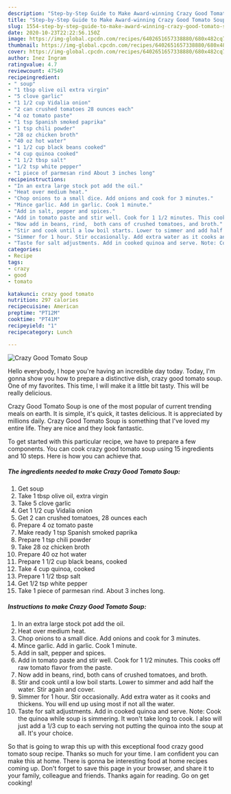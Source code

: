 ```yaml
---
description: "Step-by-Step Guide to Make Award-winning Crazy Good Tomato Soup"
title: "Step-by-Step Guide to Make Award-winning Crazy Good Tomato Soup"
slug: 1554-step-by-step-guide-to-make-award-winning-crazy-good-tomato-soup
date: 2020-10-23T22:22:56.150Z
image: https://img-global.cpcdn.com/recipes/6402651657338880/680x482cq70/crazy-good-tomato-soup-recipe-main-photo.jpg
thumbnail: https://img-global.cpcdn.com/recipes/6402651657338880/680x482cq70/crazy-good-tomato-soup-recipe-main-photo.jpg
cover: https://img-global.cpcdn.com/recipes/6402651657338880/680x482cq70/crazy-good-tomato-soup-recipe-main-photo.jpg
author: Inez Ingram
ratingvalue: 4.7
reviewcount: 47549
recipeingredient:
- " soup"
- "1 tbsp olive oil extra virgin"
- "5 clove garlic"
- "1 1/2 cup Vidalia onion"
- "2 can crushed tomatoes 28 ounces each"
- "4 oz tomato paste"
- "1 tsp Spanish smoked paprika"
- "1 tsp chili powder"
- "28 oz chicken broth"
- "40 oz hot water"
- "1 1/2 cup black beans cooked"
- "4 cup quinoa cooked"
- "1 1/2 tbsp salt"
- "1/2 tsp white pepper"
- "1 piece of parmesan rind About 3 inches long"
recipeinstructions:
- "In an extra large stock pot add the oil."
- "Heat over medium heat."
- "Chop onions to a small dice. Add onions and cook for 3 minutes."
- "Mince garlic. Add in garlic. Cook 1 minute."
- "Add in salt, pepper and spices."
- "Add in tomato paste and stir well. Cook for 1 1/2 minutes. This cooks off raw tomato flavor from the paste."
- "Now add in beans, rind,  both cans of crushed tomatoes, and broth."
- "Stir and cook until a low boil starts. Lower to simmer and add half the water. Stir again and cover."
- "Simmer for 1 hour. Stir occasionally. Add extra water as it cooks and thickens. You will end up using most if not all the water."
- "Taste for salt adjustments. Add in cooked quinoa and serve. Note: Cook the quinoa while soup is simmering. It won&#39;t take long to cook. I also will just add a 1/3 cup to each serving not putting the quinoa into the soup at all. It&#39;s your choice."
categories:
- Recipe
tags:
- crazy
- good
- tomato

katakunci: crazy good tomato 
nutrition: 297 calories
recipecuisine: American
preptime: "PT12M"
cooktime: "PT41M"
recipeyield: "1"
recipecategory: Lunch

---
```



![Crazy Good Tomato Soup](https://img-global.cpcdn.com/recipes/6402651657338880/680x482cq70/crazy-good-tomato-soup-recipe-main-photo.jpg)

Hello everybody, I hope you're having an incredible day today. Today, I'm gonna show you how to prepare a distinctive dish, crazy good tomato soup. One of my favorites. This time, I will make it a little bit tasty. This will be really delicious.



Crazy Good Tomato Soup is one of the most popular of current trending meals on earth. It is simple, it's quick, it tastes delicious. It is appreciated by millions daily. Crazy Good Tomato Soup is something that I've loved my entire life. They are nice and they look fantastic.


To get started with this particular recipe, we have to prepare a few components. You can cook crazy good tomato soup using 15 ingredients and 10 steps. Here is how you can achieve that.

<!--inarticleads1-->

##### The ingredients needed to make Crazy Good Tomato Soup:

1. Get  soup
1. Take 1 tbsp olive oil, extra virgin
1. Take 5 clove garlic
1. Get 1 1/2 cup Vidalia onion
1. Get 2 can crushed tomatoes, 28 ounces each
1. Prepare 4 oz tomato paste
1. Make ready 1 tsp Spanish smoked paprika
1. Prepare 1 tsp chili powder
1. Take 28 oz chicken broth
1. Prepare 40 oz hot water
1. Prepare 1 1/2 cup black beans, cooked
1. Take 4 cup quinoa, cooked
1. Prepare 1 1/2 tbsp salt
1. Get 1/2 tsp white pepper
1. Take 1 piece of parmesan rind. About 3 inches long.




<!--inarticleads2-->

##### Instructions to make Crazy Good Tomato Soup:

1. In an extra large stock pot add the oil.
1. Heat over medium heat.
1. Chop onions to a small dice. Add onions and cook for 3 minutes.
1. Mince garlic. Add in garlic. Cook 1 minute.
1. Add in salt, pepper and spices.
1. Add in tomato paste and stir well. Cook for 1 1/2 minutes. This cooks off raw tomato flavor from the paste.
1. Now add in beans, rind,  both cans of crushed tomatoes, and broth.
1. Stir and cook until a low boil starts. Lower to simmer and add half the water. Stir again and cover.
1. Simmer for 1 hour. Stir occasionally. Add extra water as it cooks and thickens. You will end up using most if not all the water.
1. Taste for salt adjustments. Add in cooked quinoa and serve. Note: Cook the quinoa while soup is simmering. It won&#39;t take long to cook. I also will just add a 1/3 cup to each serving not putting the quinoa into the soup at all. It&#39;s your choice.




So that is going to wrap this up with this exceptional food crazy good tomato soup recipe. Thanks so much for your time. I am confident you can make this at home. There is gonna be interesting food at home recipes coming up. Don't forget to save this page in your browser, and share it to your family, colleague and friends. Thanks again for reading. Go on get cooking!
